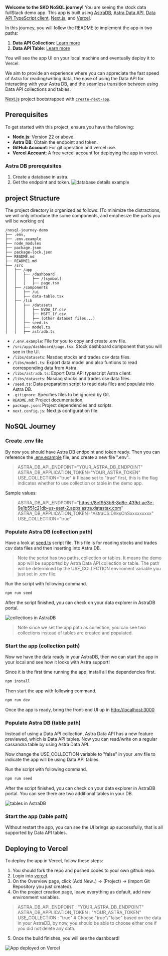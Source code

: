 **Welcome to the SKO NoSQL journey!**
You are seeing the stock data fullStack demo app. This app is built using [AstraDB](https://docs.datastax.com/en/astra-db-serverless/index.html), [Astra Data API](https://docs.datastax.com/en/astra-db-serverless/api-reference/dataapiclient.html), [Data API TypeScript client](https://docs.datastax.com/en/astra-db-serverless/api-reference/typescript-client.html), [Next.js](https://nextjs.org/docs), and [Vercel](https://vercel.com/).

In this journey, you will follow the README to implement the app in two paths:
1. **Data API Collection**: [Learn more](https://docs.datastax.com/en/astra-db-serverless/api-reference/collections.html)
2. **Data API Table**: [Learn more](https://docs.datastax.com/en/astra-db-serverless/api-reference/tables.html)

You will see the app UI on your local machine and eventually deploy it to Vercel.

We aim to provide an experience where you can appreciate the fast speed of Astra for reading/writing data, the ease of using the Data API for interacting with your Astra DB, and the seamless transition between using Data API collections and tables.

[Next.js](https://nextjs.org) project bootstrapped with [`create-next-app`](https://nextjs.org/docs/app/api-reference/cli/create-next-app).



## Prerequisites

To get started with this project, ensure you have the following:

- **Node.js**: Version 22 or above. 
- **Astra DB**: Obtain the endpoint and token.
- **GitHub Account**: For git operation and vercel use.
- **Vercel Account**: A free vercel account for deploying the app in vercel.

### Astra DB prerequisites
1. Create a database in astra.
2. Get the endpoint and token.
![database details example](./public/astra-requirements.png)


## project Structure

The project directory is organized as follows:
(To minimize the distractions, we will only introduce the some components, and emphesize the parts you will be working on)

```
/nosql-journey-demo
├── .env, 
├── .env.example 
├── node_modules
├── package.json
├── package-lock.json
├── README.md
├── README1.md
├── /src
│   ├── /app
│   │   ├── /dashboard
│   │   │   ├── /[symbol]
│   │   |   ├── page.tsx
│   ├── /components
│   │   ├── /ui
│   │   ├── data-table.tsx
│   ├── /lib
│   │   ├── /datasets
│   │   │   ├── NVDA_1Y.csv
│   │   │   ├── MSFT_1Y.csv
│   │   │   ├── (other dataset files...)
│   │   ├── seed.ts
│   │   ├── model.ts
│   │   ├── astradb.ts
```

- `/.env.example`: File for you to copy and create .env file.
- `/src/app/dashboard/page.tsx`: Stock dashboard component that you will see in the UI.
- `/libs/datasets`: Nasdaq stocks and trades csv data files.
- `/libs/model.ts`: Export data model and also funtions to read corresponding data from Astra.
- `/libs/astradb.ts`: Export Data API typescript Astra client.
- `/libs/datasets`: Nasdaq stocks and trades csv data files.
- `/seed.ts`: Data preparation script to read data files and populate into Astra DB.
- `.gitignore`: Specifies files to be ignored by Git.
- `README.md`: Project documentation.
- `package.json`: Project dependencies and scripts.
- `next.config.js`: Next.js configuration file.



## NoSQL Journey



### Create .env file
By now you should have Astra DB endpoint and token ready.
Then you can reference the [.env.example](./env.example) file, and create a new file ".env".

> ASTRA_DB_API_ENDPOINT="YOUR_ASTRA_DB_ENDPOINT"
> ASTRA_DB_APPLICATION_TOKEN="YOUR_ASTRA_TOKEN"
> USE_COLLECTION="true" # Please set to "true" first, this is the flag indicates whether to use collection or table in the demo app.

Sample values:
> ASTRA_DB_API_ENDPOINT="https://8ef953b8-8d8e-439d-ae3e-9e1b551c21db-us-east-2.apps.astra.datastax.com"
>ASTRA_DB_APPLICATION_TOKEN="AstraCS:DhksOhSxxxxxxxxx"
>USE_COLLECTION="true"


### Populate Astra DB (collection path)
Have a look at [seed.ts](./src/lib/seed.ts) script file.
This file is for reading stocks and trades csv data files and then inserting into Astra DB.

> Note the script has two paths, collection or tables. It means the demo app will be supported by Astra Data API collection or table. The path will be determined by the USE_COLLECTION enviroment variable you just set in .env file.

Run the script with following command.
```sh
npm run seed
```

After the script finished, you can check on your data explorer in AstraDB portal.

![collections in AstraDB](./public/check-astra-portal.png)

> Note since we set the app path as collection, you can see two collections instead of tables are created and populated. 



### Start the app (collection path)
Now we have the data ready in your AstraDB, then we can start the app in your local and see how it looks with Astra support!

Since it is the first time running the app, install all the dependencies first.
```sh
npm install
```

Then start the app with following command.
```sh
npm run dev
```

Once the app is ready, bring the front-end UI up in [http://localhost:3000](http://localhost:3000)


### Populate Astra DB (table path)
Instead of using a Data API collection, Astra Data API has a new feature previewed, which is Data API tables. Now you can read/write on a regular cassandra table by using Astra Data API.

Now change the USE_COLLECTION variable to "false" in your .env file to indicate the app will be using Data API tables.

Run the script with following command.
```sh
npm run seed
```

After the script finished, you can check on your data explorer in AstraDB portal. You can see there are two additional tables in your DB.

![tables in AstraDB](./public/tables-astra.png)


### Start the app (table path)
Without restart the app, you can see the UI brings up successfully, that is all supported by Data API tables.



## Deploying to Vercel
To deploy the app in Vercel, follow these steps:

1. You should fork the repo and pushed codes to your own github repo.
2. Login into [vercel](https://vercel.com/login).
3. On the Overview page, click (Add New..) -> (Project) -> (import Git Repository you just created).
4. On the project creation page, leave everything as default, add new environment variables.
> ASTRA_DB_API_ENDPOINT : "YOUR_ASTRA_DB_ENDPOINT"
> ASTRA_DB_APPLICATION_TOKEN : "YOUR_ASTRA_TOKEN"
> USE_COLLECTION : "true" # Choose "true"/"false" based on the data in your AstraDB, by now, you should be able to choose either one if you did not delete any data. 
5. Once the build finishes, you will see the dashboard!

![App deployed on Vercel](./public/deploy_vercel.png)

